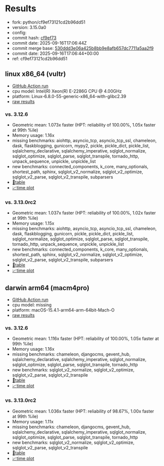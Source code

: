 # Results

- fork: python/cf9ef73121cd2b96dd51
- version: 3.15.0a0
- config: 
- commit hash: [cf9ef73](https://github.com/python/cpython/commit/cf9ef73)
- commit date: 2025-09-16T17:06:44Z
- commit merge base: [530ddd3e06a425b8bb9e8afb657dc7711a5aa2f9](https://github.com/python/cpython/commit/530ddd3e06a425b8bb9e8afb657dc7711a5aa2f9)
- commit date: 2025-09-16T17:06:44+00:00
- ref: cf9ef73121cd2b96dd51

## linux x86_64 (vultr)

- [GitHub Action run](https://github.com/facebookexperimental/free-threading-benchmarking/actions/runs/17782745097)
- cpu model: Intel(R) Xeon(R) E-2286G CPU @ 4.00GHz
- platform: Linux-6.8.0-55-generic-x86_64-with-glibc2.39
- [raw results](bm-20250916-vultr-x86_64-python-cf9ef73121cd2b96dd51-3.15.0a0-cf9ef73.json)

### vs. 3.12.6

- Geometric mean: 1.073x faster (HPT: reliability of 100.00%, 1.05x faster at 99th %ile)
- Memory usage: 1.16x
- missing benchmarks: aiohttp, asyncio_tcp, asyncio_tcp_ssl, chameleon, dask, flaskblogging, gunicorn, mypy2, pickle, pickle_dict, pickle_list, sqlalchemy_declarative, sqlalchemy_imperative, sqlglot_normalize, sqlglot_optimize, sqlglot_parse, sqlglot_transpile, tornado_http, unpack_sequence, unpickle, unpickle_list
- new benchmarks: connected_components, k_core, many_optionals, shortest_path, sphinx, sqlglot_v2_normalize, sqlglot_v2_optimize, sqlglot_v2_parse, sqlglot_v2_transpile, subparsers
- [📄table](bm-20250916-vultr-x86_64-python-cf9ef73121cd2b96dd51-3.15.0a0-cf9ef73-vs-3.12.6.md)
- [📈time plot](bm-20250916-vultr-x86_64-python-cf9ef73121cd2b96dd51-3.15.0a0-cf9ef73-vs-3.12.6.svg)

### vs. 3.13.0rc2

- Geometric mean: 1.037x faster (HPT: reliability of 100.00%, 1.02x faster at 99th %ile)
- Memory usage: 1.15x
- missing benchmarks: aiohttp, asyncio_tcp, asyncio_tcp_ssl, chameleon, dask, flaskblogging, gunicorn, pickle, pickle_dict, pickle_list, sqlglot_normalize, sqlglot_optimize, sqlglot_parse, sqlglot_transpile, tornado_http, unpack_sequence, unpickle, unpickle_list
- new benchmarks: connected_components, k_core, many_optionals, shortest_path, sphinx, sqlglot_v2_normalize, sqlglot_v2_optimize, sqlglot_v2_parse, sqlglot_v2_transpile, subparsers
- [📄table](bm-20250916-vultr-x86_64-python-cf9ef73121cd2b96dd51-3.15.0a0-cf9ef73-vs-3.13.0rc2.md)
- [📈time plot](bm-20250916-vultr-x86_64-python-cf9ef73121cd2b96dd51-3.15.0a0-cf9ef73-vs-3.13.0rc2.svg)

## darwin arm64 (macm4pro)

- [GitHub Action run](https://github.com/facebookexperimental/free-threading-benchmarking/actions/runs/17782745097)
- cpu model: missing
- platform: macOS-15.4.1-arm64-arm-64bit-Mach-O
- [raw results](bm-20250916-macm4pro-arm64-python-cf9ef73121cd2b96dd51-3.15.0a0-cf9ef73.json)

### vs. 3.12.6

- Geometric mean: 1.116x faster (HPT: reliability of 100.00%, 1.05x faster at 99th %ile)
- Memory usage: 1.16x
- missing benchmarks: chameleon, djangocms, gevent_hub, sqlalchemy_declarative, sqlalchemy_imperative, sqlglot_normalize, sqlglot_optimize, sqlglot_parse, sqlglot_transpile, tornado_http
- new benchmarks: sqlglot_v2_normalize, sqlglot_v2_optimize, sqlglot_v2_parse, sqlglot_v2_transpile
- [📄table](bm-20250916-macm4pro-arm64-python-cf9ef73121cd2b96dd51-3.15.0a0-cf9ef73-vs-3.12.6.md)
- [📈time plot](bm-20250916-macm4pro-arm64-python-cf9ef73121cd2b96dd51-3.15.0a0-cf9ef73-vs-3.12.6.svg)

### vs. 3.13.0rc2

- Geometric mean: 1.036x faster (HPT: reliability of 98.67%, 1.00x faster at 99th %ile)
- Memory usage: 1.11x
- missing benchmarks: chameleon, djangocms, gevent_hub, sqlalchemy_declarative, sqlalchemy_imperative, sqlglot_normalize, sqlglot_optimize, sqlglot_parse, sqlglot_transpile, tornado_http
- new benchmarks: sqlglot_v2_normalize, sqlglot_v2_optimize, sqlglot_v2_parse, sqlglot_v2_transpile
- [📄table](bm-20250916-macm4pro-arm64-python-cf9ef73121cd2b96dd51-3.15.0a0-cf9ef73-vs-3.13.0rc2.md)
- [📈time plot](bm-20250916-macm4pro-arm64-python-cf9ef73121cd2b96dd51-3.15.0a0-cf9ef73-vs-3.13.0rc2.svg)

